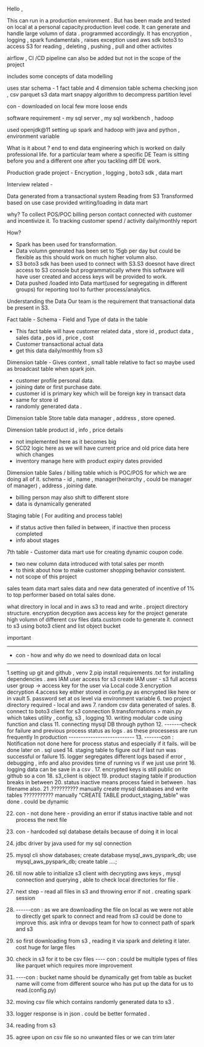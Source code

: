 Hello , 

This can run in a production environment . But has been made and tested on local at a personal capacity.production level code.
It can generate and handle large volumn of data . programmed accordingly.
It has encryption , logging , spark fundamentals , raises exception
used aws sdk boto3 to access S3 for reading , deleting , pushing , pull and other activites

airflow , CI /CD pipeline can also be added but not in the scope of the project

includes some concepts of data modelling

uses star schema - 1 fact table and 4 dimension table
schema checking 
json , csv 
parquet 
s3 data mart
snappy algorithm to decompress
partition level

con - downloaded on local 
few more loose ends


software requirement - my sql server , my sql workbench , hadoop

used openjdk@11
setting up spark and hadoop with java and python , environment variable


What is it about ?
end to end data engineering which is worked on daily professional life.
for a particular team where a specific DE Team is sitting before you and a different one after you tackling diff DE work.

Production grade project - Encryption , logging , boto3 sdk , data mart

Interview related -

Data generated from a transactional system
Reading from S3
Transformed based on use case provided
writing/loading in data mart

why?
To collect POS/POC billing person contact connected with customer
and incentivize it.
To tracking customer spend / activity
daily/monthly report

How?
- Spark has been used for transformation.
- Data volumn generated has been set to 15gb per day but could be    flexible as this should work on much higher volumn also.
- S3 boto3 sdk has been used to connect with S3.S3 doesnot have direct access to S3 console but programmatically where this software will have user created and access keys will be provided to work.
- Data pushed /loaded into Data mart(used for segregating in different groups) for reporting tool to further process/analytics.

Understanding the Data 
Our team is the requirement that transactional data be present in S3.

Fact table - 
Schema - Field and Type  of data in the table
- This fact table will have customer related data , store id , product data , sales data , pos id , price , cost 
- Customer transactional actual data
- get this data daily/monthly from s3

Dimension table - 
Gives context , small table relative to fact so maybe used as broadcast table when spark join.
- customer profile personal data.
- joining date or first purchase date.
- customer id is primary key which will be foreign key in transact data
- same for store id 
- randomly generated data .

Dimension table 
Store table data
manager , address , store opened.

Dimension table
product id , info , price details 
- not implemented here as it becomes big
- SCD2 logic here as we will have current price and old price data here which changes
- inventory manage here with product expiry dates provided

Dimension table 
Sales / billing table which is POC/POS for which we are doing all of it.
schema - id , name , manager(heirarchy , could be manager of manager) , address , joining date.
- billing person may also shift to different store
- data is dynamically generated

Staging table ( For auditing and process table)
-  if status active then failed in between, if inactive then process completed
- info about stages

7th table - Customer data mart
use for creating dynamic coupon code.
- two new column data introduced with total sales per month
- to think about how to make customer shopping behavior consistent.
- not scope of this project

sales team data mart
sales data and new data generated of incentive of 1% to top performer
based on total sales done.


what directory in local and in aws s3 to read and write . 
project directory structure.
encryption decyption aws access key for the project 
generate high volumn of different csv files data.custom code to generate it.
connect to s3 using boto3 client and list object bucket

important
********************
- con - how and why do we need to download data on local 
*********************

1.setting up git and github , venv
2.pip install requirements .txt for installing dependencies . 
aws IAM user access for s3
create IAM user - s3 full access user group -> access key for the user via Local code 
3.encryption decryption 
4.access key either stored in config.py as encrypted like here or in vault 
5. password set at os level via environment variable
6. two project directory required - local and aws
7. random csv data generated of sales.
8. connect to boto3 client for s3 connection
9.transformations > main.py which takes  utility , config, s3 , logging 
10. writing modular code using function and class
11. connecting mysql DB through python
12. -------check for failure and previous process status as logs . as these processess are run frequently In production --------------------------- 
13. -------con : Notification not done here for process status and especially if it fails. will be done later on . sql used
14. staging table to figure out if last run was successful or failure
15. logger segregates different logs based if error , debugging , info and also provides time of running 
vs if we just use print
16. logging data can be save in a csv . 
17. encrypted keys is still public on github so a con
18. s3_client is object 
19. product staging table if production breaks in between
20. status inactive means process faied in between . has filename also.
21 .?????????? manually create mysql databases and write tables ???????????
    manually "CREATE TABLE product_staging_table" was done . could be dynamic

22. con -  not done here - providing an error if status inactive table and not process the next file 
23. con - hardcoded sql database details because of doing it in local

24. jdbc driver by java used for my sql connection 
25. mysql cli 
show databases;
create database mysql_aws_pyspark_db;
use mysql_aws_pyspark_db;
create table ....;
26. till now able to initialize s3 client with decrypting aws keys , mysql connection and querying , able to check local directories for file . 
27. next step - read all files in s3 and throwing error if not . creating spark session 
28. ------con : as we are downloading the file on local as we were not able to directly get spark to connect and read from s3
could be done to improve this.
ask infra or devops team for how to connect path of spark and s3
29. so first downloading from s3 , reading it via spark and deleting it later.
cost huge for large files
30. check in s3 for it to be csv files
---- con : could be multiple types of files like parquet which requires more improvement
31. ----con : bucket name should be dynamically get from table as bucket name will come from different source who has put up the data for us to read.(config.py)

32.  moving csv file which contains randomly generated data to s3 .
33. logger response is in json . could be better formated .
34. reading from s3
35. agree upon on csv file so no unwanted files or we can trim later
